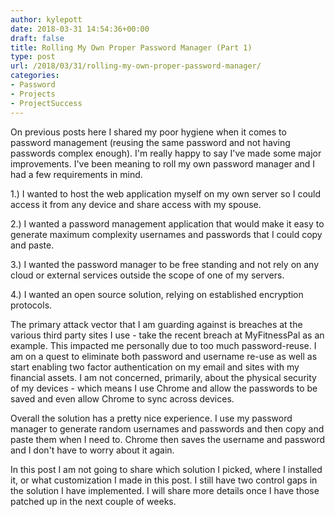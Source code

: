 ```yaml
---
author: kylepott
date: 2018-03-31 14:54:36+00:00
draft: false
title: Rolling My Own Proper Password Manager (Part 1)
type: post
url: /2018/03/31/rolling-my-own-proper-password-manager/
categories:
- Password
- Projects
- ProjectSuccess
---
```


On previous posts here I shared my poor hygiene when it comes to password management (reusing the same password and not having passwords complex enough). I'm really happy to say I've made some major improvements. I've been meaning to roll my own password manager and I had a few requirements in mind.

1.) I wanted to host the web application myself on my own server so I could access it from any device and share access with my spouse.

2.) I wanted a password management application that would make it easy to generate maximum complexity usernames and passwords that I could copy and paste.

3.) I wanted the password manager to be free standing and not rely on any cloud or external services outside the scope of one of my servers.

4.) I wanted an open source solution, relying on established encryption protocols.

The primary attack vector that I am guarding against is breaches at the various third party sites I use - take the recent breach at MyFitnessPal as an example. This impacted me personally due to too much password-reuse. I am on a quest to eliminate both password and username re-use as well as start enabling two factor authentication on my email and sites with my financial assets. I am not concerned, primarily, about the physical security of my devices - which means I use Chrome and allow the passwords to be saved and even allow Chrome to sync across devices.

Overall the solution has a pretty nice experience. I use my password manager to generate random usernames and passwords and then copy and paste them when I need to. Chrome then saves the username and password and I don't have to worry about it again.

In this post I am not going to share which solution I picked, where I installed it, or what customization I made in this post. I still have two control gaps in the solution I have implemented. I will share more details once I have those patched up in the next couple of weeks.
